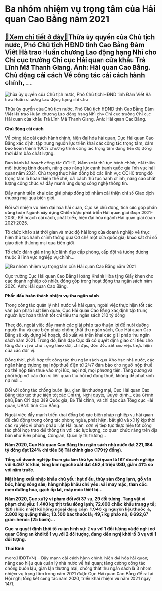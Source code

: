 Ba nhóm nhiệm vụ trọng tâm của Hải quan Cao Bằng năm 2021
=========================================================

[:gift:Xem chi tiết ở đây:gift:](https://hddtvn.com/ba-nhom-nhiem-vu-trong-tam-cua-hai-quan-cao-bang-nam-2021/)Thừa ủy quyền của Chủ tịch nước, Phó Chủ tịch HĐND tỉnh Cao Bằng Đàm Viết Hà trao Huân chương Lao động hạng Nhì cho Chi cục trưởng Chi cục Hải quan cửa khẩu Trà Lĩnh Mã Thanh Giang. Ảnh: Hải quan Cao Bằng. Chủ động cải cách Về công tác cải cách hành chính, …
------------------------------------------------------------------------------------------------------------------------------------------------------------------------------------------------------------------------------------------------------------------





![hừa ủy quyền của Chủ tịch nước, Phó Chủ tịch HĐND tỉnh Đàm Viết Hà trao Huân chương Lao động hạng nhì cho](https://hddtvn.com/wp-content/uploads/2021/01/4058_1.jpg "hừa ủy quyền của Chủ tịch nước, Phó Chủ tịch HĐND tỉnh Đàm Viết Hà trao Huân chương Lao động hạng nhì cho")


Thừa ủy quyền của Chủ tịch nước, Phó Chủ tịch HĐND tỉnh Cao Bằng Đàm Viết Hà trao Huân chương Lao động hạng Nhì cho Chi cục trưởng Chi cục Hải quan cửa khẩu Trà Lĩnh Mã Thanh Giang. Ảnh: Hải quan Cao Bằng.



**Chủ động cải cách**


Về công tác cải cách hành chính, hiện đại hóa hải quan, Cục Hải quan Cao Bằng xác định: tập trung nguồn lực triển khai các công tác trọng tâm, đảm bảo hoàn thành 100% chương trình công tác trọng tâm đúng tiến độ đồng thời đảm bảo chất lượng.


Ban hành kế hoạch công tác CCHC, kiểm soát thủ tục hành chính, cải thiện môi trường kinh doanh, nâng cao năng lực cạnh tranh quốc gia lĩnh vực hải quan năm 2021. Chú trọng thực hiện đồng bộ các lĩnh vực CCHC trong đó trọng tâm là hoàn thiện thể chế, cải cách thủ tục hành chính, nâng cao chất lượng công chức và đẩy mạnh ứng dụng công nghệ thông tin.


Đẩy mạnh triển khai các giải pháp đồng bộ nhằm cải thiện chỉ số Giao dịch thương mại qua biên giới.


Đối với nhiệm vụ hiện đại hóa hải quan, Cục sẽ chủ động, tích cực góp phần cùng toàn Ngành xây dựng Chiến lược phát triển Hải quan giai đoạn 2021-2030; Kế hoạch cải cách, phát triển, hiện đại hóa ngành Hải quan giai đoạn 2021-2025.


Tổ chức khảo sát thời gian và mức độ hài lòng của doanh nghiệp về thực hiện thủ tục hành chính thông qua Cơ chế một cửa quốc gia; khảo sát chỉ số giao dịch thương mại qua biên giới.


Tổ chức đánh giá năng lực lãnh đạo cấp phòng, cấp đội và tương đương thuộc 8 lĩnh vực nghiệp vụ chính…





![Ba nhóm nhiệm vụ trọng tâm của Hải quan Cao Bằng năm 2021](https://hddtvn.com/wp-content/uploads/2021/01/4151_4.jpg "Ba nhóm nhiệm vụ trọng tâm của Hải quan Cao Bằng năm 2021")


 Cục trưởng Cục Hải quan Cao Bằng Hoàng Khánh Hòa tặng Giấy khen cho các doanh nghiệp có nhiều đóng góp trong hoạt động thu ngân sách năm 2020. Ảnh: Hải quan Cao Bằng.



**Phấn đấu hoàn thành nhiệm vụ thu ngân sách**


Trong công tác quản lý nhà nước về hải quan, ngoài việc thực hiện tốt các văn bản pháp luật liên quan, Cục Hải quan Cao Bằng xác định tập trung nguồn lực hoàn thành tốt chỉ tiêu thu ngân sách 210 tỷ đồng


Theo đó, ngoài việc đẩy mạnh các giải pháp tạo thuận lợi để nuôi dưỡng nguồn thu và các biện pháp chống thất thu ngân sách, Cục Hải quan Cao Bằng sẽ xây dựng kế hoạch, đề xuất và triển khai các giải pháp thu ngân sách năm 2021. Trong đó, lãnh đạo Cục đã có quyết định giao chỉ tiêu cho từng đơn vị và chú trọng theo dõi, chỉ đạo, đôn đốc sát sao việc thực hiện của các đơn vị.


Đồng thời, phối hợp tốt công tác thu ngân sách qua Kho bạc nhà nước, các ngân hàng thương mại nộp thuế điện tử 24/7 đảm bảo cho người nộp thuế có thể nộp tiền thuế vào mọi lúc, mọi nơi, mọi phương tiện. Tăng cường và phối hợp với các đơn vị liên quan thu hồi nợ đọng thuế, không để phát sinh nợ mới…


Đối với công tác chống buôn lậu, gian lận thương mại, Cục Hải quan Cao Bằng tiếp tục thực hiện tốt các Chỉ thị, Nghị quyết, Quyết định… của Chính phủ, Ban Chỉ đạo 389 Quốc gia, Bộ Tài chính, và chỉ đạo của Tổng cục Hải quan, UBND tỉnh Cao Bằng.


Ngoài việc đẩy mạnh triển khai đồng bộ các biện pháp nghiệp vụ hải quan để chủ động trong công tác phòng ngừa, phát hiện, bắt giữ và xử lý kịp thời các vụ việc vi phạm pháp luật Hải quan, đơn vị tiếp tục thực hiện tốt công tác phối hợp trao đổi thông tin với các lực lượng, cơ quan chức năng trên địa bàn như Biên phòng, Công an, Quản lý thị trường…






**Năm 2020, Cục Hải quan Cao Bằng thu ngân sách nhà nước đạt 221,384 tỷ đồng đạt 124% chỉ tiêu Bộ Tài chính giao (179 tỷ đồng).**


**Tổng số doanh nghiệp tham gia làm thủ tục hải quan là 187 doanh nghiệp với 6.467 tờ khai, tổng kim ngạch xuất đạt 462,4 triệu USD, giảm 41% so với năm trước.**


**Mặt hàng xuất nhập khẩu chủ yếu: hạt điều, thủy sản đông lạnh, gỗ ván bóc, hàng nông sản; hàng nhập khẩu chủ yếu: vải may mặc, than cốc, men đường hóa, gạch ốp lát, máy móc thiết bị…**


**Năm 2020, Cục xử lý vi phạm đối với 37 vụ, 29 đối tượng. Tang vật vi phạm chủ yếu: 1.400 kg thịt trâu đông lạnh; 72.000 chiếc khẩu trang y tế; 120 chiếc nhiệt kế hồng ngoại dạng cầm; 1.943 kg nguyên liệu thuốc lá; 2.800 kg quặng thiếc; 13.500 bao thuốc lá; 49,7 kg pháo nổ; 8.692,67 gram heroin (25 bánh)…**


**Cục ra quyết định khởi tố vụ án hình sự: 2 vụ với 1 đối tượng và đề nghị cơ quan Công an khởi tố 1 vụ với 2 đối tượng, đang kiến nghị khởi tố 3 vụ với 1 đối tượng.**







**Thái Bình**



more(HDDTVN) – Đẩy mạnh cải cách hành chính, hiện đại hóa hải quan; nâng cao hiệu quả quản lý nhà nước về hải quan; tăng cường công tác chống buôn lậu, gian lận thương mại, chống thất thu ngân sách là 3 nhóm nhiệm vụ trọng tâm trong năm 2021 được Cục Hải quan Cao Bằng đề ra tại Hội nghị tổng kết công tác năm 2020, triển khai nhiệm vụ năm 2021 ngày 14/1.

